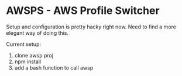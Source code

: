 # AWSPS - AWS Profile Switcher

Setup and configuration is pretty hacky right now. Need to find a more elegant way of doing this.

Current setup:
1. clone awsp proj
1. npm install
1. add a bash function to call awsp